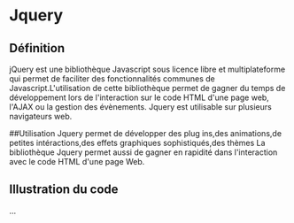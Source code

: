 # Jquery
## Définition
jQuery  est une bibliothèque Javascript sous licence libre et multiplateforme qui permet de faciliter des fonctionnalités communes de Javascript.L'utilisation de cette bibliothèque permet de gagner du temps de développement lors de l'interaction sur le code HTML d'une page web, l'AJAX ou la gestion des évènements. 
Jquery est utilisable sur plusieurs navigateurs web.

##Utilisation
Jquery permet de développer des plug ins,des animations,de petites intéractions,des effets graphiques sophistiqués,des thèmes
La bibliothèque Jquery permet aussi de gagner en rapidité dans l'interaction avec le code HTML d'une page Web. 












## Illustration du code
<!doctype html>
<html>

  <head>
     <title>Titre de la page</title>
     <link rel="stylesheet" type="text/css" href="styles.css">
  </head>

  <body>
     ...
     <script src="jquery.js"></script>
     <script src="mon_script.js"></script>
  </body>

</html>
